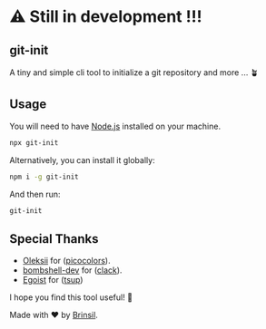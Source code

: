 # ⚠️ Still in development !!!

## git-init
A tiny and simple cli tool to initialize a git repository and more ... 🪴

## Usage

You will need to have [Node.js](https://nodejs.org/en/) installed on your machine.

```bash
npx git-init
```

Alternatively, you can install it globally:

```bash
npm i -g git-init
```

And then run:

```bash
git-init
```

## Special Thanks

* [Oleksii](https://www.github.com/alexeyraspopov) for ([picocolors](https://www.github.com/alexeyraspopov/picocolors)).
* [bombshell-dev](https://github.com/bombshell-dev) for ([clack](https://github.com/bombshell-dev/clack)).
* [Egoist](https://www.github.com/egoist) for ([tsup](https://www.github.com/egoist/tsup))

I hope you find this tool useful! 🌟

Made with ❤️ by [Brinsil](https://www.github.com/BrinsilElias).
